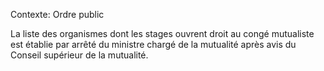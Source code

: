 Contexte: Ordre public

La liste des organismes dont les stages ouvrent droit au congé mutualiste est établie par arrêté du ministre chargé de la mutualité après avis du Conseil supérieur de la mutualité.